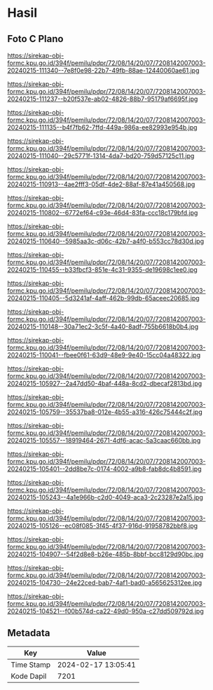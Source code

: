 # Hasil

## Foto C Plano

https://sirekap-obj-formc.kpu.go.id/394f/pemilu/pdpr/72/08/14/20/07/7208142007003-20240215-111340--7e8f0e98-22b7-49fb-88ae-12440060ae61.jpg

https://sirekap-obj-formc.kpu.go.id/394f/pemilu/pdpr/72/08/14/20/07/7208142007003-20240215-111237--b20f537e-ab02-4826-88b7-95179af6695f.jpg

https://sirekap-obj-formc.kpu.go.id/394f/pemilu/pdpr/72/08/14/20/07/7208142007003-20240215-111135--b4f7fb62-7ffd-449a-986a-ee82993e954b.jpg

https://sirekap-obj-formc.kpu.go.id/394f/pemilu/pdpr/72/08/14/20/07/7208142007003-20240215-111040--29c5771f-1314-4da7-bd20-759d57125c11.jpg

https://sirekap-obj-formc.kpu.go.id/394f/pemilu/pdpr/72/08/14/20/07/7208142007003-20240215-110913--4ae2fff3-05df-4de2-88af-87e41a450568.jpg

https://sirekap-obj-formc.kpu.go.id/394f/pemilu/pdpr/72/08/14/20/07/7208142007003-20240215-110802--6772ef64-c93e-46d4-83fa-ccc18c179bfd.jpg

https://sirekap-obj-formc.kpu.go.id/394f/pemilu/pdpr/72/08/14/20/07/7208142007003-20240215-110640--5985aa3c-d06c-42b7-a4f0-b553cc78d30d.jpg

https://sirekap-obj-formc.kpu.go.id/394f/pemilu/pdpr/72/08/14/20/07/7208142007003-20240215-110455--b33fbcf3-851e-4c31-9355-de19698c1ee0.jpg

https://sirekap-obj-formc.kpu.go.id/394f/pemilu/pdpr/72/08/14/20/07/7208142007003-20240215-110405--5d3241af-4aff-462b-99db-65aceec20685.jpg

https://sirekap-obj-formc.kpu.go.id/394f/pemilu/pdpr/72/08/14/20/07/7208142007003-20240215-110148--30a71ec2-3c5f-4a40-8adf-755b6618b0b4.jpg

https://sirekap-obj-formc.kpu.go.id/394f/pemilu/pdpr/72/08/14/20/07/7208142007003-20240215-110041--fbee0f61-63d9-48e9-9e40-15cc04a48322.jpg

https://sirekap-obj-formc.kpu.go.id/394f/pemilu/pdpr/72/08/14/20/07/7208142007003-20240215-105927--2a47dd50-4baf-448a-8cd2-dbecaf2813bd.jpg

https://sirekap-obj-formc.kpu.go.id/394f/pemilu/pdpr/72/08/14/20/07/7208142007003-20240215-105759--35537ba8-012e-4b55-a316-426c75444c2f.jpg

https://sirekap-obj-formc.kpu.go.id/394f/pemilu/pdpr/72/08/14/20/07/7208142007003-20240215-105557--18919464-2671-4df6-acac-5a3caac660bb.jpg

https://sirekap-obj-formc.kpu.go.id/394f/pemilu/pdpr/72/08/14/20/07/7208142007003-20240215-105401--2dd8be7c-0174-4002-a9b8-fab8dc4b8591.jpg

https://sirekap-obj-formc.kpu.go.id/394f/pemilu/pdpr/72/08/14/20/07/7208142007003-20240215-105243--4a1e966b-c2d0-4049-aca3-2c23287e2a15.jpg

https://sirekap-obj-formc.kpu.go.id/394f/pemilu/pdpr/72/08/14/20/07/7208142007003-20240215-105126--ec08f085-3f45-4f37-916d-91958782bbf8.jpg

https://sirekap-obj-formc.kpu.go.id/394f/pemilu/pdpr/72/08/14/20/07/7208142007003-20240215-104907--54f2d8e8-b26e-485b-8bbf-bcc8129d90bc.jpg

https://sirekap-obj-formc.kpu.go.id/394f/pemilu/pdpr/72/08/14/20/07/7208142007003-20240215-104730--24e22ced-bab7-4af1-bad0-a565625312ee.jpg

https://sirekap-obj-formc.kpu.go.id/394f/pemilu/pdpr/72/08/14/20/07/7208142007003-20240215-104521--f00b574d-ca22-49d0-950a-c27dd509792d.jpg


## Metadata

| Key        | Value               |
| ---------- | ------------------- |
| Time Stamp | 2024-02-17 13:05:41 |
| Kode Dapil | 7201                |



